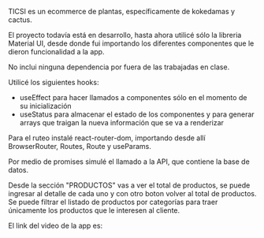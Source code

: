 TICSI es un ecommerce de plantas, específicamente de kokedamas y cactus. 

El proyecto todavía está en desarrollo, hasta ahora utilicé sólo la libreria Material UI, desde donde fui importando los diferentes componentes que le dieron funcionalidad a la app.

No inclui ninguna dependencia por fuera de las trabajadas en clase.

Utilicé los siguientes hooks: 
- useEffect para hacer llamados a componentes sólo en el momento de su inicialización
- useStatus para almacenar el estado de los componentes y para generar arrays que traigan la nueva información que se va a renderizar

Para el ruteo instalé react-router-dom, importando desde allí BrowserRouter, Routes, Route y useParams.

Por medio de promises simulé el llamado a la API, que contiene la base de datos.

Desde la sección "PRODUCTOS" vas a ver el total de productos, se puede ingresar al detalle de cada uno y con otro boton volver al total de productos. 
Se puede filtrar el listado de productos por categorías para traer únicamente los productos que le interesen al cliente.


El link del video de la app es: